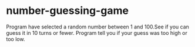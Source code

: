 # number-guessing-game
Program have selected a random number between 1 and 100.See if you can guess it in 10 turns or fewer. Program tell you if your guess was too high or too low.
